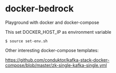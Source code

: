 # docker-bedrock
Playground with docker and docker-compose

This set DOCKER_HOST_IP as environment variable 

    $ source set-env.sh

Other interesting docker-compose templates:

https://github.com/conduktor/kafka-stack-docker-compose/blob/master/zk-single-kafka-single.yml
